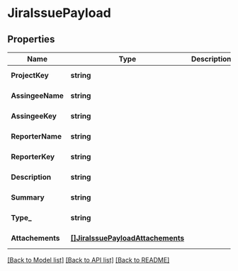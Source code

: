 # JiraIssuePayload

## Properties
Name | Type | Description | Notes
------------ | ------------- | ------------- | -------------
**ProjectKey** | **string** |  | [default to null]
**AssingeeName** | **string** |  | [default to null]
**AssingeeKey** | **string** |  | [default to null]
**ReporterName** | **string** |  | [default to null]
**ReporterKey** | **string** |  | [default to null]
**Description** | **string** |  | [default to null]
**Summary** | **string** |  | [default to null]
**Type_** | **string** |  | [default to null]
**Attachements** | [**[]JiraIssuePayloadAttachements**](jiraIssuePayload_attachements.md) |  | [default to null]

[[Back to Model list]](../README.md#documentation-for-models) [[Back to API list]](../README.md#documentation-for-api-endpoints) [[Back to README]](../README.md)


